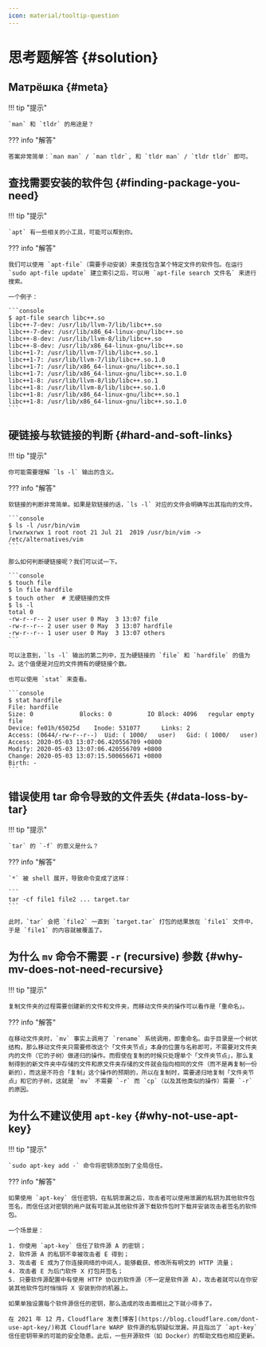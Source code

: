 ```yaml
---
icon: material/tooltip-question
---
```


# 思考题解答 {#solution}

## Матрёшка {#meta}

!!! tip "提示"

    `man` 和 `tldr` 的用途是？

??? info "解答"

    答案非常简单：`man man` / `man tldr`, 和 `tldr man` / `tldr tldr` 即可。

## 查找需要安装的软件包 {#finding-package-you-need}

!!! tip "提示"

    `apt` 有一些相关的小工具，可能可以帮到你。

??? info "解答"

    我们可以使用 `apt-file`（需要手动安装）来查找包含某个特定文件的软件包。在运行 `sudo apt-file update` 建立索引之后，可以用 `apt-file search 文件名` 来进行搜索。

    一个例子：

    ```console
    $ apt-file search libc++.so
    libc++-7-dev: /usr/lib/llvm-7/lib/libc++.so
    libc++-7-dev: /usr/lib/x86_64-linux-gnu/libc++.so
    libc++-8-dev: /usr/lib/llvm-8/lib/libc++.so
    libc++-8-dev: /usr/lib/x86_64-linux-gnu/libc++.so
    libc++1-7: /usr/lib/llvm-7/lib/libc++.so.1
    libc++1-7: /usr/lib/llvm-7/lib/libc++.so.1.0
    libc++1-7: /usr/lib/x86_64-linux-gnu/libc++.so.1
    libc++1-7: /usr/lib/x86_64-linux-gnu/libc++.so.1.0
    libc++1-8: /usr/lib/llvm-8/lib/libc++.so.1
    libc++1-8: /usr/lib/llvm-8/lib/libc++.so.1.0
    libc++1-8: /usr/lib/x86_64-linux-gnu/libc++.so.1
    libc++1-8: /usr/lib/x86_64-linux-gnu/libc++.so.1.0
    ```

## 硬链接与软链接的判断 {#hard-and-soft-links}

!!! tip "提示"

    你可能需要理解 `ls -l` 输出的含义。

??? info "解答"

    软链接的判断非常简单。如果是软链接的话，`ls -l` 对应的文件会明确写出其指向的文件。

    ```console
    $ ls -l /usr/bin/vim
    lrwxrwxrwx 1 root root 21 Jul 21  2019 /usr/bin/vim -> /etc/alternatives/vim
    ```

    那么如何判断硬链接呢？我们可以试一下。

    ```console
    $ touch file
    $ ln file hardfile
    $ touch other  # 无硬链接的文件
    $ ls -l
    total 0
    -rw-r--r-- 2 user user 0 May  3 13:07 file
    -rw-r--r-- 2 user user 0 May  3 13:07 hardfile
    -rw-r--r-- 1 user user 0 May  3 13:07 others
    ```

    可以注意到，`ls -l` 输出的第二列中，互为硬链接的 `file` 和 `hardfile` 的值为 2。这个值便是对应的文件拥有的硬链接个数。

    也可以使用 `stat` 来查看。

    ```console
    $ stat hardfile
    File: hardfile
    Size: 0         	Blocks: 0          IO Block: 4096   regular empty file
    Device: fe01h/65025d	Inode: 531077      Links: 2
    Access: (0644/-rw-r--r--)  Uid: ( 1000/   user)   Gid: ( 1000/   user)
    Access: 2020-05-03 13:07:06.420556709 +0800
    Modify: 2020-05-03 13:07:06.420556709 +0800
    Change: 2020-05-03 13:07:15.500656671 +0800
    Birth: -
    ```

## 错误使用 tar 命令导致的文件丢失 {#data-loss-by-tar}

!!! tip "提示"

    `tar` 的 `-f` 的意义是什么？

??? info "解答"

    `*` 被 shell 展开，导致命令变成了这样：

    ```
    tar -cf file1 file2 ... target.tar
    ```

    此时，`tar` 会把 `file2` 一直到 `target.tar` 打包的结果放在 `file1` 文件中，于是 `file1` 的内容就被覆盖了。

## 为什么 `mv` 命令不需要 `-r` (recursive) 参数 {#why-mv-does-not-need-recursive}

!!! tip "提示"

    复制文件夹的过程需要创建新的文件和文件夹，而移动文件夹的操作可以看作是「重命名」。

??? info "解答"

    在移动文件夹时，`mv` 事实上调用了 `rename` 系统调用，即重命名。由于目录是一个树状结构，那么移动文件夹只需要修改这个「文件夹节点」本身的位置与名称即可，不需要对文件夹内的文件（它的子树）做递归的操作。而假使在复制的时候只处理单个「文件夹节点」，那么复制得到的新文件夹中存储的文件和原文件夹存储的文件就会指向相同的文件（而不是再复制一份新的），而这是不符合「复制」这个操作的预期的，所以在复制时，需要递归地复制「文件夹节点」和它的子树，这就是 `mv` 不需要 `-r` 而 `cp`（以及其他类似的操作）需要 `-r` 的原因。

## 为什么不建议使用 `apt-key` {#why-not-use-apt-key}

!!! tip "提示"

    `sudo apt-key add -` 命令将密钥添加到了全局信任。

??? info "解答"

    如果使用 `apt-key` 信任密钥，在私钥泄漏之后，攻击者可以使用泄漏的私钥为其他软件包签名，而信任这对密钥的用户就有可能从其他软件源下载软件包时下载并安装攻击者签名的软件包。

    一个场景是：

    1. 你使用 `apt-key` 信任了软件源 A 的密钥；
    2. 软件源 A 的私钥不幸被攻击者 E 得到；
    3. 攻击者 E 成为了你连接网络的中间人，能够截获、修改所有明文的 HTTP 流量；
    4. 攻击者 E 为后门软件 X 打包并签名；
    5. 只要软件源配置中有使用 HTTP 协议的软件源（不一定是软件源 A），攻击者就可以在你安装其他软件包时悄悄将 X 安装到你的机器上。

    如果单独设置每个软件源信任的密钥，那么造成的攻击面相比之下就小得多了。

    在 2021 年 12 月，Cloudflare 发表[博客](https://blog.cloudflare.com/dont-use-apt-key/)称其 Cloudflare WARP 软件源的私钥疑似泄漏，并且指出了 `apt-key` 信任密钥带来的可能的安全隐患。此后，一些开源软件（如 Docker）的帮助文档也相应更新。
